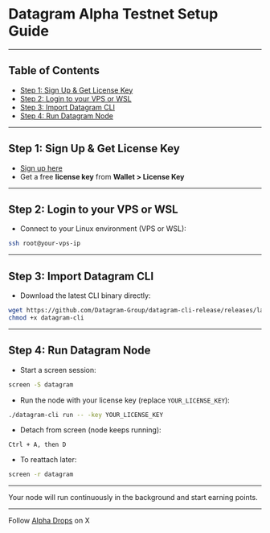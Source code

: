 # Datagram Alpha Testnet Setup Guide

---

## Table of Contents

- [Step 1: Sign Up & Get License Key](#step-1-sign-up--get-license-key)  
- [Step 2: Login to your VPS or WSL](#step-2-login-to-your-vps-or-wsl)  
- [Step 3: Import Datagram CLI](#step-3-import-datagram-cli)  
- [Step 4: Run Datagram Node](#step-4-run-datagram-node)  

---

## Step 1: Sign Up & Get License Key

- [Sign up here](https://dashboard.datagram.network?ref=568154876 ) 
- Get a free **license key** from **Wallet > License Key**

---

## Step 2: Login to your VPS or WSL

- Connect to your Linux environment (VPS or WSL):

```bash
ssh root@your-vps-ip
````

---

## Step 3: Import Datagram CLI

* Download the latest CLI binary directly:

```bash
wget https://github.com/Datagram-Group/datagram-cli-release/releases/latest/download/datagram-cli-x86_64-linux -O datagram-cli
chmod +x datagram-cli
```

---

## Step 4: Run Datagram Node

* Start a screen session:

```bash
screen -S datagram
```

* Run the node with your license key (replace `YOUR_LICENSE_KEY`):

```bash
./datagram-cli run -- -key YOUR_LICENSE_KEY
```

* Detach from screen (node keeps running):

```
Ctrl + A, then D
```

* To reattach later:

```bash
screen -r datagram
```

---

Your node will run continuously in the background and start earning points.

---

Follow [Alpha Drops](https://x.com/myAlphaDrops) on X
